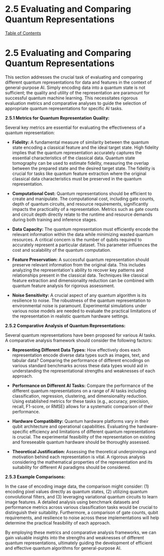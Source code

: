 # 2.5 Evaluating and Comparing Quantum Representations

[Table of Contents](#table-of-contents)

# 2.5 Evaluating and Comparing Quantum Representations

This section addresses the crucial task of evaluating and comparing different quantum representations for data and features in the context of general-purpose AI.  Simply encoding data into a quantum state is not sufficient; the quality and utility of the representation are paramount for successful quantum machine learning.  This necessitates rigorous evaluation metrics and comparative analyses to guide the selection of appropriate quantum representations for specific AI tasks.

**2.5.1 Metrics for Quantum Representation Quality:**

Several key metrics are essential for evaluating the effectiveness of a quantum representation:

* **Fidelity:**  A fundamental measure of similarity between the quantum state encoding a classical feature and the ideal target state.  High fidelity implies that the quantum representation accurately captures the essential characteristics of the classical data.  Quantum state tomography can be used to estimate fidelity, measuring the overlap between the prepared state and the desired target state.  The fidelity is crucial for tasks like quantum feature extraction where the original classical data characteristics must be preserved in the quantum representation.

* **Computational Cost:**  Quantum representations should be efficient to create and manipulate.  The computational cost, including gate counts, depth of quantum circuits, and resource requirements, significantly impacts the practicality of a representation.  Metrics such as gate counts and circuit depth directly relate to the runtime and resource demands during both training and inference stages.

* **Data Capacity:** The quantum representation must efficiently encode the relevant information within the data while minimizing wasted quantum resources.  A critical concern is the number of qubits required to accurately represent a particular dataset.  This parameter influences the cost and scalability of the quantum computation.

* **Feature Preservation:** A successful quantum representation should preserve relevant information from the original data. This includes analyzing the representation's ability to recover key patterns and relationships present in the classical data.  Techniques like classical feature extraction and dimensionality reduction can be combined with quantum feature analysis for rigorous assessment.

* **Noise Sensitivity:**  A crucial aspect of any quantum algorithm is its resilience to noise.  The robustness of the quantum representation to environmental noise is paramount.  Experimental simulations under various noise models are needed to evaluate the practical limitations of the representation in realistic quantum hardware settings.


**2.5.2 Comparative Analysis of Quantum Representations:**

Several quantum representations have been proposed for various AI tasks. A comparative analysis framework should consider the following factors:

* **Representing Different Data Types:**  How effectively does each representation encode diverse data types such as images, text, and tabular data?  Comparing the performance of different encodings on various standard benchmarks across these data types would aid in understanding the representational strengths and weaknesses of each approach.

* **Performance on Different AI Tasks:**  Compare the performance of the different quantum representations on a range of AI tasks including classification, regression, clustering, and dimensionality reduction.  Using established metrics for these tasks (e.g., accuracy, precision, recall, F1-score, or RMSE) allows for a systematic comparison of their performance.

* **Hardware Compatibility:**  Quantum hardware platforms vary in their qubit architecture and operational capabilities.  Evaluating the hardware-specific efficiency and limitations of different quantum representations is crucial.  The experimental feasibility of the representation on existing and foreseeable quantum hardware should be thoroughly assessed.

* **Theoretical Justification:**  Assessing the theoretical underpinnings and motivation behind each representation is vital.  A rigorous analysis considering the mathematical properties of the representation and its suitability for different AI paradigms should be considered.

**2.5.3 Example Comparisons:**

In the case of encoding image data, the comparison might consider: (1) encoding pixel values directly as quantum states, (2) utilizing quantum convolutional filters, and (3) leveraging variational quantum circuits to learn image features.  A detailed analysis using benchmark datasets and performance metrics across various classification tasks would be crucial to distinguish their suitability.  Furthermore, a comparison of gate counts, qubit requirements, and resilience to noise across these implementations will help determine the practical feasibility of each approach.

By employing these metrics and comparative analysis frameworks, we can gain valuable insights into the strengths and weaknesses of different quantum representations, ultimately guiding the development of efficient and effective quantum algorithms for general-purpose AI.


<a id='chapter-3'></a>